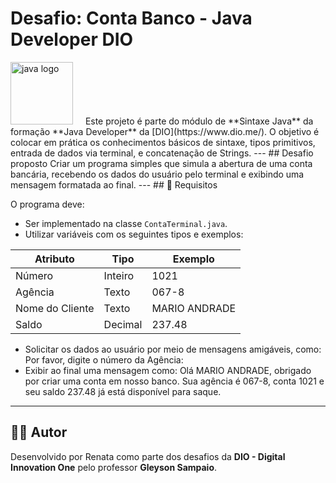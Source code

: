 # Desafio: Conta Banco - Java Developer DIO
  <img src="https://cdn.jsdelivr.net/gh/devicons/devicon/icons/java/java-original.svg" height="100" alt="java logo"  />
  <img width="12" />
Este projeto é parte do módulo de **Sintaxe Java** da formação **Java Developer** da [DIO](https://www.dio.me/). O objetivo é colocar em prática os conhecimentos básicos de sintaxe, tipos primitivos, entrada de dados via terminal, e concatenação de Strings.
---
##  Desafio proposto
Criar um programa simples que simula a abertura de uma conta bancária, recebendo os dados do usuário pelo terminal e exibindo uma mensagem formatada ao final.
---
## 📌 Requisitos

O programa deve:

- Ser implementado na classe `ContaTerminal.java`.
- Utilizar variáveis com os seguintes tipos e exemplos:

| Atributo       | Tipo     | Exemplo        |
|----------------|----------|----------------|
| Número         | Inteiro  | 1021           |
| Agência        | Texto    | 067-8          |
| Nome do Cliente| Texto    | MARIO ANDRADE  |
| Saldo          | Decimal  | 237.48         |

- Solicitar os dados ao usuário por meio de mensagens amigáveis, como:
  Por favor, digite o número da Agência:
- Exibir ao final uma mensagem como:
  Olá MARIO ANDRADE, obrigado por criar uma conta em nosso banco. Sua agência é 067-8, conta 1021 e seu saldo 237.48 já está disponível para saque.
---
## 👨‍💻 Autor
Desenvolvido por Renata como parte dos desafios da **DIO - Digital Innovation One** pelo professor **Gleyson Sampaio**.
